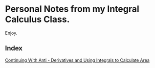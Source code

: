 # Personal Notes from my Integral Calculus Class. 

Enjoy.

## Index

[Continuing With Anti - Derivatives and Using Integrals to Calculate Area](./week_three/ContinuingWithAntiDerivaticesAndAreasWithIntegrals.md)
